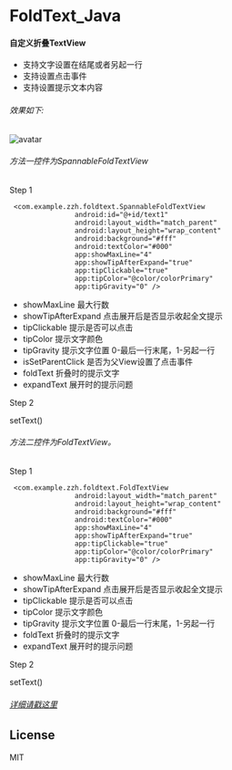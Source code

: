 # FoldText_Java
#### 自定义折叠TextView
* 支持文字设置在结尾或者另起一行
* 支持设置点击事件
* 支持设置提示文本内容
###### 效果如下:
![avatar](https://github.com/zzh12138/FoldText_Java/blob/master/ezgif-2-5b8c188b2f.gif)
###### 方法一控件为SpannableFoldTextView
Step 1
```
 <com.example.zzh.foldtext.SpannableFoldTextView
                android:id="@+id/text1"
                android:layout_width="match_parent"
                android:layout_height="wrap_content"
                android:background="#fff"
                android:textColor="#000"
                app:showMaxLine="4"
                app:showTipAfterExpand="true"
                app:tipClickable="true"
                app:tipColor="@color/colorPrimary"
                app:tipGravity="0" />
```
* showMaxLine 最大行数
* showTipAfterExpand 点击展开后是否显示收起全文提示
* tipClickable 提示是否可以点击
* tipColor 提示文字颜色
* tipGravity 提示文字位置 0-最后一行末尾，1-另起一行
* isSetParentClick 是否为父View设置了点击事件
* foldText 折叠时的提示文字
* expandText 展开时的提示问题

Step 2

setText()

###### 方法二控件为FoldTextView。
Step 1
```
 <com.example.zzh.foldtext.FoldTextView
                android:layout_width="match_parent"
                android:layout_height="wrap_content"
                android:background="#fff"
                android:textColor="#000"
                app:showMaxLine="4"
                app:showTipAfterExpand="true"
                app:tipClickable="true"
                app:tipColor="@color/colorPrimary"
                app:tipGravity="0" />
```
* showMaxLine 最大行数
* showTipAfterExpand 点击展开后是否显示收起全文提示
* tipClickable 提示是否可以点击
* tipColor 提示文字颜色
* tipGravity 提示文字位置 0-最后一行末尾，1-另起一行
* foldText 折叠时的提示文字
* expandText 展开时的提示问题

Step 2

setText()

###### [详细请戳这里](https://www.jianshu.com/p/53d47c54177e)
## License
MIT